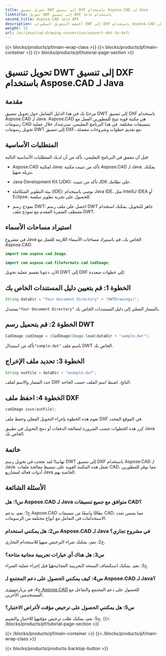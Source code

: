 ```yaml
---
title: تحويل تنسيق DWT إلى تنسيق DXF باستخدام Aspose.CAD لـ Java
linktitle: تحويل DWT إلى تنسيق DXF باستخدام جافا
second_title: Aspose.CAD جافا API
description: اكتشف التحويل السلس لـ DWT إلى DXF باستخدام Aspose.CAD لـ Java. اتبع دليلنا خطوة بخطوة لمعالجة ملفات CAD بكفاءة.
weight: 15
url: /ar/java/cad-drawing-conversion/convert-dwt-to-dxf/
---
```


{{< blocks/products/pf/main-wrap-class >}}
{{< blocks/products/pf/main-container >}}
{{< blocks/products/pf/tutorial-page-section >}}

# تحويل تنسيق DWT إلى تنسيق DXF باستخدام Aspose.CAD لـ Java

## مقدمة

مرحبًا بك في هذا الدليل الشامل حول تحويل تنسيق DWT إلى تنسيق DXF باستخدام Aspose.CAD لـ Java. Aspose.CAD هي مكتبة قوية تتيح للمطورين العمل مع رسومات CAD بتنسيقات مختلفة. في هذا البرنامج التعليمي، سنرشدك خلال عملية تحويل رسومات DWT إلى تنسيق DXF، مع تقديم خطوات وشروحات مفصلة.

## المتطلبات الأساسية

قبل أن نتعمق في البرنامج التعليمي، تأكد من أن لديك المتطلبات الأساسية التالية:

-  Aspose.CAD لمكتبة Java: تأكد من تثبيت مكتبة Aspose.CAD لـ Java. يمكنك تنزيله من[هنا](https://releases.aspose.com/cad/java/).

- Java Development Kit (JDK): تأكد من تثبيت JDK على نظامك.

- بيئة التطوير المتكاملة (IDE): نوصي باستخدام Java IDE، مثل IntelliJ IDEA أو Eclipse، للحصول على تجربة تطوير سلسة.

- نموذج رسم DWT: احصل على ملف رسم DWT جاهز للتحويل. يمكنك استخدام مقتطف الشفرة المقدم مع نموذج ملف DWT.

## استيراد مساحات الأسماء

في مشروع Java الخاص بك، قم باستيراد مساحات الأسماء اللازمة للعمل مع Aspose.CAD:

```java
import com.aspose.cad.Image;

import com.aspose.cad.fileformats.cad.CadImage;
```

الآن، دعونا نقسم عملية تحويل DWT إلى DXF إلى خطوات متعددة:

## الخطوة 1: قم بتعيين دليل المستندات الخاص بك

```java
String dataDir = "Your Document Directory" + "DWTDrawings/";
```

 يستبدل`"Your Document Directory"` بالمسار الفعلي إلى دليل المستندات الخاص بك.

## الخطوة 2: قم بتحميل رسم DWT

```java
CadImage cadImage = (CadImage)Image.load(dataDir + "sample.dwt");
```

 تأكد من استبدال`"sample.dwt"` باسم ملف DWT الخاص بك.

## الخطوة 3: تحديد ملف الإخراج

```java
String outFile = dataDir + "example.dxf";
```

حدد المسار والاسم لملف DXF الناتج. اضبط اسم الملف حسب الحاجة.

## الخطوة 4: احفظ ملف DXF

```java
cadImage.save(outFile);
```

تقوم هذه الخطوة بإجراء التحويل الفعلي وحفظ ملف DXF في الموقع المحدد.

كرر هذه الخطوات حسب الضرورة لمعالجة الدفعات أو دمج التحويل في تطبيق Java الخاص بك.

## خاتمة

تهانينا! لقد نجحت في تحويل رسم DWT إلى تنسيق DXF باستخدام Aspose.CAD لـ Java. تعمل هذه المكتبة القوية على تبسيط معالجة ملفات CAD، مما يوفر للمطورين أدوات فعالة لمشاريع Java الخاصة بهم.

## الأسئلة الشائعة

### س1: هل Aspose.CAD لـ Java متوافق مع جميع تنسيقات CAD؟

ج1: نعم، يدعم Aspose.CAD نطاقًا واسعًا من تنسيقات CAD، مما يضمن تعدد الاستخدامات في التعامل مع أنواع مختلفة من الرسومات.

### س2: هل يمكنني استخدام Aspose.CAD لـ Java في مشروع تجاري؟

 ج2: نعم، يمكنك شراء الترخيص من[هنا](https://purchase.aspose.com/buy) للاستخدام التجاري.

### س3: هل هناك أي خيارات تجريبية مجانية متاحة؟

 ج3: نعم، يمكنك استكشاف النسخة التجريبية المجانية[هنا](https://releases.aspose.com/) قبل إجراء عملية الشراء.

### س4: كيف يمكنني الحصول على دعم المجتمع لـ Aspose.CAD لـ Java؟

 ج4: قم بزيارة[منتدى Aspose.CAD](https://forum.aspose.com/c/cad/19) للحصول على دعم المجتمع والتفاعل مع المستخدمين الآخرين.

### س5: هل يمكنني الحصول على ترخيص مؤقت لأغراض الاختبار؟

 ج5: نعم، يمكنك طلب ترخيص مؤقت[هنا](https://purchase.aspose.com/temporary-license/) للاختبار والتقييم.
{{< /blocks/products/pf/tutorial-page-section >}}

{{< /blocks/products/pf/main-container >}}
{{< /blocks/products/pf/main-wrap-class >}}

{{< blocks/products/products-backtop-button >}}
